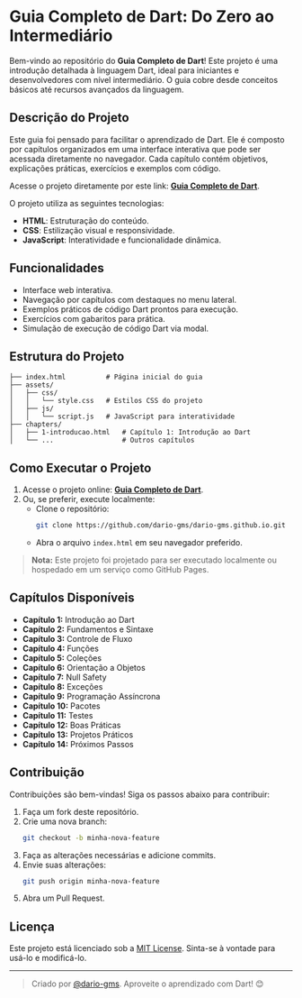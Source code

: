 # Guia Completo de Dart: Do Zero ao Intermediário

Bem-vindo ao repositório do **Guia Completo de Dart**! Este projeto é uma introdução detalhada à linguagem Dart, ideal para iniciantes e desenvolvedores com nível intermediário. O guia cobre desde conceitos básicos até recursos avançados da linguagem.

## Descrição do Projeto

Este guia foi pensado para facilitar o aprendizado de Dart. Ele é composto por capítulos organizados em uma interface interativa que pode ser acessada diretamente no navegador. Cada capítulo contém objetivos, explicações práticas, exercícios e exemplos com código.

Acesse o projeto diretamente por este link: **[Guia Completo de Dart](https://dario-gms.github.io/)**.

O projeto utiliza as seguintes tecnologias:

- **HTML**: Estruturação do conteúdo.
- **CSS**: Estilização visual e responsividade.
- **JavaScript**: Interatividade e funcionalidade dinâmica.

## Funcionalidades

- Interface web interativa.
- Navegação por capítulos com destaques no menu lateral.
- Exemplos práticos de código Dart prontos para execução.
- Exercícios com gabaritos para prática.
- Simulação de execução de código Dart via modal.

## Estrutura do Projeto

```
├── index.html          # Página inicial do guia
├── assets/
│   ├── css/
│   │   └── style.css   # Estilos CSS do projeto
│   ├── js/
│   │   └── script.js   # JavaScript para interatividade
├── chapters/
│   ├── 1-introducao.html   # Capítulo 1: Introdução ao Dart
│   └── ...                 # Outros capítulos
```

## Como Executar o Projeto

1. Acesse o projeto online: **[Guia Completo de Dart](https://dario-gms.github.io/)**.
2. Ou, se preferir, execute localmente:
   - Clone o repositório:
     ```bash
     git clone https://github.com/dario-gms/dario-gms.github.io.git
     ```
   - Abra o arquivo `index.html` em seu navegador preferido.

> **Nota:** Este projeto foi projetado para ser executado localmente ou hospedado em um serviço como GitHub Pages.

## Capítulos Disponíveis

- **Capítulo 1:** Introdução ao Dart
- **Capítulo 2:** Fundamentos e Sintaxe
- **Capítulo 3:** Controle de Fluxo
- **Capítulo 4:** Funções
- **Capítulo 5:** Coleções
- **Capítulo 6:** Orientação a Objetos
- **Capítulo 7:** Null Safety
- **Capítulo 8:** Exceções
- **Capítulo 9:** Programação Assíncrona
- **Capítulo 10:** Pacotes
- **Capítulo 11:** Testes
- **Capítulo 12:** Boas Práticas
- **Capítulo 13:** Projetos Práticos
- **Capítulo 14:** Próximos Passos

## Contribuição

Contribuições são bem-vindas! Siga os passos abaixo para contribuir:

1. Faça um fork deste repositório.
2. Crie uma nova branch:
   ```bash
   git checkout -b minha-nova-feature
   ```
3. Faça as alterações necessárias e adicione commits.
4. Envie suas alterações:
   ```bash
   git push origin minha-nova-feature
   ```
5. Abra um Pull Request.

## Licença

Este projeto está licenciado sob a [MIT License](LICENSE). Sinta-se à vontade para usá-lo e modificá-lo.

---

> Criado por [@dario-gms](https://github.com/dario-gms). Aproveite o aprendizado com Dart! 😊
